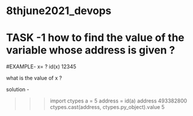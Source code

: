 # 8thjune2021_devops

# TASK -1 how to find the value of the variable whose address is given ?

#EXAMPLE- 
x= ?
id(x)
12345

what is the value of x ?

solution - 

>>>import ctypes
>>>a = 5
>>>address = id(a)
>>>address
493382800
>>>ctypes.cast(address, ctypes.py_object).value
5

